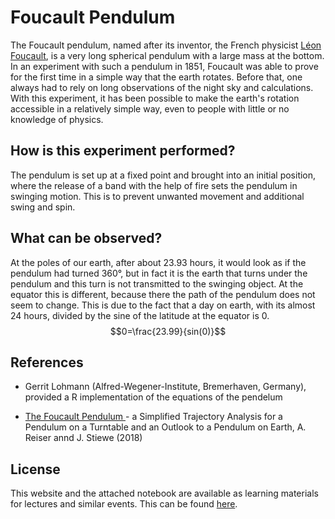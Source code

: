 # Foucault Pendulum

The Foucault pendulum, named after its inventor, the French physicist [Léon Foucault](https://en.wikipedia.org/wiki/L%C3%A9on_Foucault), is a very long spherical pendulum with a large mass at the bottom. In an experiment with such a pendulum in 1851, Foucault was able to prove for the first time in a simple way that the earth rotates. Before that, one always had to rely on long observations of the night sky and calculations. With this experiment, it has been possible to make the earth's rotation accessible in a relatively simple way, even to people with little or no knowledge of physics.

## How is this experiment performed?

The pendulum is set up at a fixed point and brought into an initial position, where the release of a band with the help of fire sets the pendulum in swinging motion. This is to prevent unwanted movement and additional swing and spin.

## What can be observed?

At the poles of our earth, after about 23.93 hours, it would look as if the pendulum had turned 360°, but in fact it is the earth that turns under the pendulum and this turn is not transmitted to the swinging object. At the equator this is different, because there the path of the pendulum does not seem to change. This is due to the fact that a day on earth, with its almost 24 hours, divided by the sine of the latitude at
the equator is 0. $$0=\frac{23.99}{sin(0)}$$

## References

- Gerrit Lohmann (Alfred-Wegener-Institute, Bremerhaven, Germany), provided a R implementation of the equations of the pendelum

- <a target="_blank" href="https://www.kip.uni-heidelberg.de/image/f/oeffwiss/pendel/Foucault.pdf"> The Foucault Pendulum </a> - a Simplified Trajectory Analysis for a Pendulum on a Turntable and an Outlook to a Pendulum on Earth, A. Reiser annd J. Stiewe (2018)

## License

This website and the attached notebook are available as learning materials for lectures and similar events.
This can be found [here](https://b-schwertfeger.de/projects/awi-work/foucaults-pendelum/).
